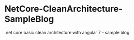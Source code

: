 # NetCore-CleanArchitecture-SampleBlog
.net core basic clean architecture with angular 7 - sample blog
